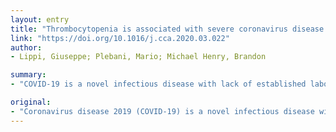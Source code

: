 ```yaml
---
layout: entry
title: "Thrombocytopenia is associated with severe coronavirus disease 2019 (COVID-19) infections: A meta-analysis"
link: "https://doi.org/10.1016/j.cca.2020.03.022"
author:
- Lippi, Giuseppe; Plebani, Mario; Michael Henry, Brandon

summary:
- "COVID-19 is a novel infectious disease with lack of established laboratory markers available to evaluate illness severity. A meta-analysis was performed with calculation of weighted mean difference (WMD) of platelet number. Thrombocytopenia is associated with severe COVID-19. Low platelet count was associated with over fivefold enhanced risk of severe COIVD-19, and should serve as a clinical indicator of worsening illness during hospitalization."

original:
- "Coronavirus disease 2019 (COVID-19) is a novel infectious disease with lack of established laboratory markers available to evaluate illness severity. In this study, we investigate whether platelet count could differentiate between COVID-19 patients with or without severe disease. Additionally, we evaluate if thrombocytopenia is associated with severe COVID-19. METHODS: An electronic search in Medline, Scopus and Web of Science was performed to identify studies reporting data on platelet count in COVID-19 patients. A meta-analysis was performed, with calculation of weighted mean difference (WMD) of platelet number in COVID-19 patients with or without severe disease and odds ratio (OR) of thrombocytopenia for severe form of COVID-19. RESULTS: Nine studies with 1779 COVID-19 patients, 399 (22.4%) with severe disease, were included in the meta-analysis. The pooled analysis revealed that platelet count was significantly lower in patients with more severe COVID-19 (WMD -31*109/L; 95% CI, from -35 to -29*109/L). A subgroup analysis comparing patients by survival, found an even lower platelet count was observed with mortality (WMD, -48*109/L; 95% CI, -57 to -39*109/L. In the four studies (n=1427) which reported data on rate of thrombocytopenia, a low platelet count was associated with over fivefold enhanced risk of severe COVID-19 (OR, 5.1; 95% CI, 1.8-14.6). CONCLUSIONS: Low platelet count is associated with increased risk of severe disease and mortality in patients with COVID-19, and thus should serve as clinical indicator of worsening illness during hospitalization."
---
```


